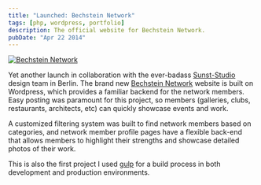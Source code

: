 ```yaml
---
title: "Launched: Bechstein Network"
tags: [php, wordpress, portfolio]
description: The official website for Bechstein Network.
pubDate: "Apr 22 2014"
---
```


<a href="http://www.bechstein-network.com">![Bechstein Network](/images/posts/bechstein-network-screenshot.jpg)</a>

Yet another launch in collaboration with the ever-badass [Sunst-Studio](http://sunst-studio.com/) design team in Berlin. The brand new [Bechstein Network](http://www.bechstein-network.com) website is built on Wordpress, which provides a familiar backend for the network members. Easy posting was paramount for this project, so members (galleries, clubs, restaurants, architects, etc) can quickly showcase events and work.

A customized filtering system was built to find network members based on categories, and network member profile pages have a flexible back-end that allows members to highlight their strengths and showcase detailed photos of their work.

This is also the first project I used [gulp](http://gulpjs.com) for a build process in both development and production environments.
